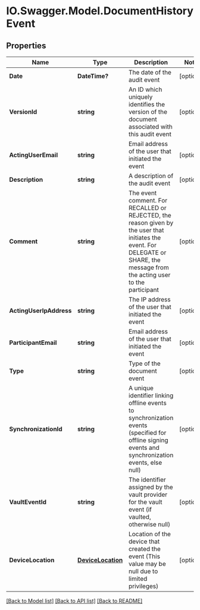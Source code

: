 # IO.Swagger.Model.DocumentHistoryEvent
## Properties

Name | Type | Description | Notes
------------ | ------------- | ------------- | -------------
**Date** | **DateTime?** | The date of the audit event | [optional] 
**VersionId** | **string** | An ID which uniquely identifies the version of the document associated with this audit event | [optional] 
**ActingUserEmail** | **string** | Email address of the user that initiated the event | [optional] 
**Description** | **string** | A description of the audit event | [optional] 
**Comment** | **string** | The event comment. For RECALLED or REJECTED, the reason given by the user that initiates the event. For DELEGATE or SHARE, the message from the acting user to the participant | [optional] 
**ActingUserIpAddress** | **string** | The IP address of the user that initiated the event | [optional] 
**ParticipantEmail** | **string** | Email address of the user that initiated the event | [optional] 
**Type** | **string** | Type of the document event | [optional] 
**SynchronizationId** | **string** | A unique identifier linking offline events to synchronization events (specified for offline signing events and synchronization events, else null) | [optional] 
**VaultEventId** | **string** | The identifier assigned by the vault provider for the vault event (if vaulted, otherwise null) | [optional] 
**DeviceLocation** | [**DeviceLocation**](DeviceLocation.md) | Location of the device that created the event (This value may be null due to limited privileges) | [optional] 

[[Back to Model list]](../README.md#documentation-for-models) [[Back to API list]](../README.md#documentation-for-api-endpoints) [[Back to README]](../README.md)

